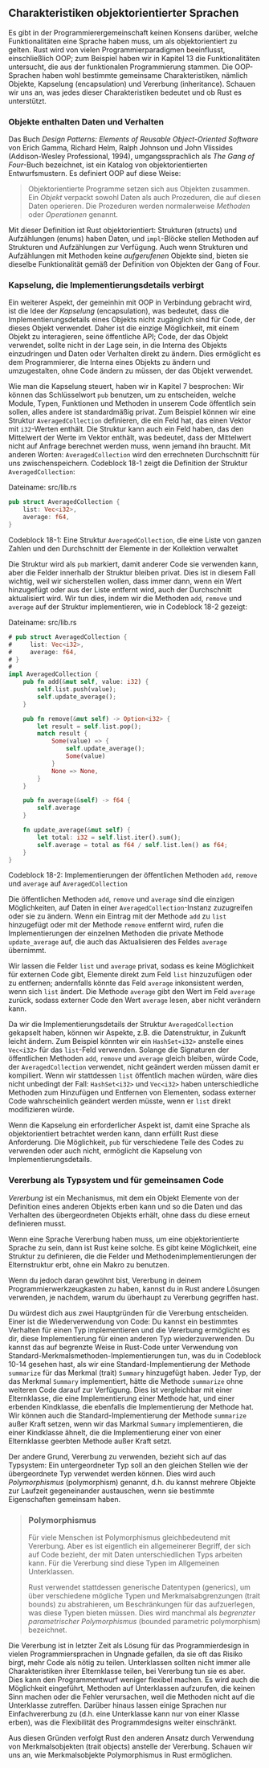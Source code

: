 ## Charakteristiken objektorientierter Sprachen

Es gibt in der Programmierergemeinschaft keinen Konsens darüber, welche
Funktionalitäten eine Sprache haben muss, um als objektorientiert zu gelten.
Rust wird von vielen Programmierparadigmen beeinflusst, einschließlich OOP; zum
Beispiel haben wir in Kapitel 13 die Funktionalitäten untersucht, die aus der
funktionalen Programmierung stammen. Die OOP-Sprachen haben wohl bestimmte
gemeinsame Charakteristiken, nämlich Objekte, Kapselung (encapsulation) und
Vererbung (inheritance). Schauen wir uns an, was jedes dieser Charakteristiken
bedeutet und ob Rust es unterstützt.

### Objekte enthalten Daten und Verhalten

Das Buch *Design Patterns: Elements of Reusable Object-Oriented Software* von
Erich Gamma, Richard Helm, Ralph Johnson und John Vlissides (Addison-Wesley
Professional, 1994), umgangssprachlich als *The Gang of Four*-Buch bezeichnet,
ist ein Katalog von objektorientierten Entwurfsmustern. Es definiert OOP auf
diese Weise:

> Objektorientierte Programme setzen sich aus Objekten zusammen. Ein *Objekt*
> verpackt sowohl Daten als auch Prozeduren, die auf diesen Daten operieren.
> Die Prozeduren werden normalerweise *Methoden* oder *Operationen* genannt.

Mit dieser Definition ist Rust objektorientiert: Strukturen (structs) und
Aufzählungen (enums) haben Daten, und `impl`-Blöcke stellen Methoden auf
Strukturen und Aufzählungen zur Verfügung. Auch wenn Strukturen und
Aufzählungen mit Methoden keine *aufgerufenen* Objekte sind, bieten sie
dieselbe Funktionalität gemäß der Definition von Objekten der Gang of Four.

### Kapselung, die Implementierungsdetails verbirgt

Ein weiterer Aspekt, der gemeinhin mit OOP in Verbindung gebracht wird, ist die
Idee der *Kapselung* (encapsulation), was bedeutet, dass die
Implementierungsdetails eines Objekts nicht zugänglich sind für Code, der
dieses Objekt verwendet. Daher ist die einzige Möglichkeit, mit einem Objekt zu
interagieren, seine öffentliche API; Code, der das Objekt verwendet, sollte
nicht in der Lage sein, in die Interna des Objekts einzudringen und Daten oder
Verhalten direkt zu ändern. Dies ermöglicht es dem Programmierer, die Interna
eines Objekts zu ändern und umzugestalten, ohne Code ändern zu müssen, der das
Objekt verwendet.

Wie man die Kapselung steuert, haben wir in Kapitel 7 besprochen: Wir können
das Schlüsselwort `pub` benutzen, um zu entscheiden, welche Module, Typen,
Funktionen und Methoden in unserem Code öffentlich sein sollen, alles andere
ist standardmäßig privat. Zum Beispiel können wir eine Struktur
`AveragedCollection` definieren, die ein Feld hat, das einen Vektor mit
`i32`-Werten enthält. Die Struktur kann auch ein Feld haben, das den Mittelwert
der Werte im Vektor enthält, was bedeutet, dass der Mittelwert nicht auf
Anfrage berechnet werden muss, wenn jemand ihn braucht. Mit anderen Worten:
`AveragedCollection` wird den errechneten Durchschnitt für uns
zwischenspeichern. Codeblock 18-1 zeigt die Definition der Struktur
`AveragedCollection`:

<span class="filename">Dateiname: src/lib.rs</span>

```rust
pub struct AveragedCollection {
    list: Vec<i32>,
    average: f64,
}
```

<span class="caption">Codeblock 18-1: Eine Struktur `AveragedCollection`, die
eine Liste von ganzen Zahlen und den Durchschnitt der Elemente in der
Kollektion verwaltet</span>

Die Struktur wird als `pub` markiert, damit anderer Code sie verwenden kann,
aber die Felder innerhalb der Struktur bleiben privat. Dies ist in diesem Fall
wichtig, weil wir sicherstellen wollen, dass immer dann, wenn ein Wert
hinzugefügt oder aus der Liste entfernt wird, auch der Durchschnitt
aktualisiert wird. Wir tun dies, indem wir die Methoden `add`, `remove` und
`average` auf der Struktur implementieren, wie in Codeblock 18-2 gezeigt:

<span class="filename">Dateiname: src/lib.rs</span>

```rust
# pub struct AveragedCollection {
#     list: Vec<i32>,
#     average: f64,
# }
#
impl AveragedCollection {
    pub fn add(&mut self, value: i32) {
        self.list.push(value);
        self.update_average();
    }

    pub fn remove(&mut self) -> Option<i32> {
        let result = self.list.pop();
        match result {
            Some(value) => {
                self.update_average();
                Some(value)
            }
            None => None,
        }
    }

    pub fn average(&self) -> f64 {
        self.average
    }

    fn update_average(&mut self) {
        let total: i32 = self.list.iter().sum();
        self.average = total as f64 / self.list.len() as f64;
    }
}
```

<span class="caption">Codeblock 18-2: Implementierungen der öffentlichen
Methoden `add`, `remove` und `average` auf  `AveragedCollection`</span>

Die öffentlichen Methoden `add`, `remove` und `average` sind die einzigen
Möglichkeiten, auf Daten in einer `AveragedCollection`-Instanz zuzugreifen oder
sie zu ändern. Wenn ein Eintrag mit der Methode `add` zu `list` hinzugefügt
oder mit der Methode `remove` entfernt wird, rufen die Implementierungen der
einzelnen Methoden die private Methode `update_average` auf, die auch das
Aktualisieren des Feldes `average` übernimmt.

Wir lassen die Felder `list` und `average` privat, sodass es keine Möglichkeit
für externen Code gibt, Elemente direkt zum Feld `list` hinzuzufügen oder zu
entfernen; andernfalls könnte das Feld `average` inkonsistent werden, wenn sich
`list` ändert. Die Methode `average` gibt den Wert im Feld `average` zurück,
sodass externer Code den Wert `average` lesen, aber nicht verändern kann.

Da wir die Implementierungsdetails der Struktur `AveragedCollection` gekapselt
haben, können wir Aspekte, z.B. die Datenstruktur, in Zukunft leicht ändern.
Zum Beispiel könnten wir ein `HashSet<i32>` anstelle eines `Vec<i32>` für das
`list`-Feld verwenden. Solange die Signaturen der öffentlichen Methoden `add`,
`remove` und `average` gleich bleiben, würde Code, der `AveragedCollection`
verwendet, nicht geändert werden müssen damit er kompiliert. Wenn wir
stattdessen `list` öffentlich machen würden, wäre dies nicht unbedingt der
Fall: `HashSet<i32>` und `Vec<i32>` haben unterschiedliche Methoden zum
Hinzufügen und Entfernen von Elementen, sodass externer Code wahrscheinlich
geändert werden müsste, wenn er `list` direkt modifizieren würde.

Wenn die Kapselung ein erforderlicher Aspekt ist, damit eine Sprache als
objektorientiert betrachtet werden kann, dann erfüllt Rust diese Anforderung.
Die Möglichkeit, `pub` für verschiedene Teile des Codes zu verwenden oder auch
nicht, ermöglicht die Kapselung von Implementierungsdetails.

### Vererbung als Typsystem und für gemeinsamen Code

*Vererbung* ist ein Mechanismus, mit dem ein Objekt Elemente von der Definition
eines anderen Objekts erben kann und so die Daten und das Verhalten des
übergeordneten Objekts erhält, ohne dass du diese erneut definieren musst.

Wenn eine Sprache Vererbung haben muss, um eine objektorientierte Sprache zu
sein, dann ist Rust keine solche. Es gibt keine Möglichkeit, eine Struktur zu
definieren, die die Felder und Methodenimplementierungen der Elternstruktur
erbt, ohne ein Makro zu benutzen.

Wenn du jedoch daran gewöhnt bist, Vererbung in deinem
Programmierwerkzeugkasten zu haben, kannst du in Rust andere Lösungen
verwenden, je nachdem, warum du überhaupt zu Vererbung gegriffen hast.

Du würdest dich aus zwei Hauptgründen für die Vererbung entscheiden. Einer ist
die Wiederverwendung von Code: Du kannst ein bestimmtes Verhalten für einen Typ
implementieren und die Vererbung ermöglicht es dir, diese Implementierung für
einen anderen Typ wiederzuverwenden. Du kannst das auf begrenzte Weise in
Rust-Code unter Verwendung von Standard-Merkmalsmethoden-Implementierungen tun,
was du in Codeblock 10-14 gesehen hast, als wir eine Standard-Implementierung
der Methode `summarize` für das Merkmal (trait) `Summary` hinzugefügt haben.
Jeder Typ, der das Merkmal `Summary` implementiert, hätte die Methode
`summarize` ohne weiteren Code darauf zur Verfügung. Dies ist vergleichbar mit
einer Elternklasse, die eine Implementierung einer Methode hat, und einer
erbenden Kindklasse, die ebenfalls die Implementierung der Methode hat. Wir
können auch die Standard-Implementierung der Methode `summarize` außer Kraft
setzen, wenn wir das Markmal `Summary` implementieren, die einer Kindklasse
ähnelt, die die Implementierung einer von einer Elternklasse geerbten Methode
außer Kraft setzt.

Der andere Grund, Vererbung zu verwenden, bezieht sich auf das Typsystem: Ein
untergeordneter Typ soll an den gleichen Stellen wie der übergeordnete Typ
verwendet werden können. Dies wird auch *Polymorphismus* (polymorphism)
genannt, d.h. du kannst mehrere Objekte zur Laufzeit gegeneinander austauschen,
wenn sie bestimmte Eigenschaften gemeinsam haben.

> ### Polymorphismus
>
> Für viele Menschen ist Polymorphismus gleichbedeutend mit Vererbung. Aber es
> ist eigentlich ein allgemeinerer Begriff, der sich auf Code bezieht, der mit
> Daten unterschiedlichen Typs arbeiten kann. Für die Vererbung sind diese
> Typen im Allgemeinen Unterklassen.
>
> Rust verwendet stattdessen generische Datentypen (generics), um über
> verschiedene mögliche Typen und Merkmalsabgrenzungen (trait bounds) zu
> abstrahieren, um Beschränkungen für das aufzuerlegen, was diese Typen bieten
> müssen. Dies wird manchmal als *begrenzter parametrischer Polymorphismus*
> (bounded parametric polymorphism) bezeichnet.

Die Vererbung ist in letzter Zeit als Lösung für das Programmierdesign in
vielen Programmiersprachen in Ungnade gefallen, da sie oft das Risiko birgt,
mehr Code als nötig zu teilen. Unterklassen sollten nicht immer alle
Charakteristiken ihrer Elternklasse teilen, bei Vererbung tun sie es aber. Dies
kann den Programmentwurf weniger flexibel machen. Es wird auch die Möglichkeit
eingeführt, Methoden auf Unterklassen aufzurufen, die keinen Sinn machen oder
die Fehler verursachen, weil die Methoden nicht auf die Unterklasse zutreffen.
Darüber hinaus lassen einige Sprachen nur Einfachvererbung zu (d.h. eine
Unterklasse kann nur von einer Klasse erben), was die Flexibilität des
Programmdesigns weiter einschränkt.

Aus diesen Gründen verfolgt Rust den anderen Ansatz durch Verwendung von
Merkmalsobjekten (trait objects) anstelle der Vererbung. Schauen wir uns an,
wie Merkmalsobjekte Polymorphismus in Rust ermöglichen.
